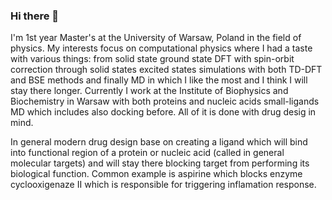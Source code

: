 ### Hi there 👋

<!--
**dsuwala/dsuwala** is a ✨ _special_ ✨ repository because its `README.md` (this file) appears on your GitHub profile.

Here are some ideas to get you started:

- 🔭 I’m currently working on ...
- 🌱 I’m currently learning ...
- 👯 I’m looking to collaborate on ...
- 🤔 I’m looking for help with ...
- 💬 Ask me about ...
- 📫 How to reach me: ...
- 😄 Pronouns: ...
- ⚡ Fun fact: ...
-->
                                                                       
I'm 1st year Master's at the University of Warsaw, Poland in the field of physics. My interests focus on computational physics where I had a taste with various 
things: from solid state ground state DFT with spin-orbit correction through solid states excited states simulations with both TD-DFT and BSE methods and finally MD 
in which I like the most and I think I will stay there longer. Currently I work at the Institute of Biophysics and Biochemistry in Warsaw with both proteins and 
nucleic acids small-ligands MD which includes also docking before. All of it is done with drug desig in mind. 

In general modern drug design base on creating a ligand which will bind into functional region of a protein or nucleic acid (called in general molecular targets) 
and will stay there blocking target from performing its biological function. Common example is aspirine which blocks enzyme cyclooxigenaze II which is responsible
for triggering inflamation response.
 
